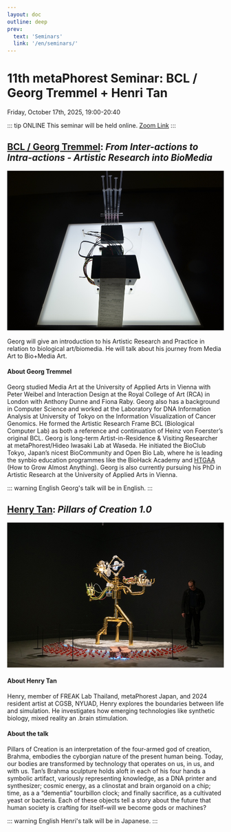 ```yaml
---
layout: doc
outline: deep
prev:
  text: 'Seminars'
  link: '/en/seminars/'
---
```


# 11th metaPhorest Seminar: BCL / Georg Tremmel + Henri Tan

Friday, October 17th, 2025, 19:00-20:40

::: tip ONLINE
This seminar will be held online. [Zoom Link](https://zoom.metaphorest.org)
:::


## [BCL / Georg Tremmel](/en/members/georg-tremmel/): _From Inter-actions to Intra-actions - Artistic Research into BioMedia_

![](/public/seminars/111/111.jpg)

Georg will give an introduction to his Artistic Research and Practice in relation to biological art/biomedia. He will talk about his journey from Media Art to Bio+Media Art.

#### About Georg Tremmel

Georg studied Media Art at the University of Applied Arts in Vienna with Peter Weibel and Interaction Design at the Royal College of Art (RCA) in London with Anthony Dunne and Fiona Raby. Georg also has a background in Computer Science and worked at the Laboratory for DNA Information Analysis at University of Tokyo on the Information Visualization of Cancer Genomics. He formed the Artistic Research Frame BCL (Biological Computer Lab) as both a reference and continuation of Heinz von Foerster’s original BCL. Georg is long-term Artist-in-Residence & Visiting Researcher at metaPhorest/Hideo Iwasaki Lab at Waseda. He initiated the BioClub Tokyo, Japan’s nicest BioCommunity and Open Bio Lab, where he is leading the synbio education programmes like the BioHack Academy and [HTGAA](https://www.htgaa.org) (How to Grow Almost Anything).
Georg is also currently pursuing his PhD in Artistic Research at the University of Applied Arts in Vienna.

::: warning English
Georg's talk will be in English.
:::

## [Henry Tan](/en/members/henry-tan/): _Pillars of Creation 1.0_

![](/public/seminars/111/111_henry.jpg)

#### About Henry Tan

Henry, member of FREAK Lab Thailand, metaPhorest Japan, and 2024 resident artist at CGSB, NYUAD, Henry explores the boundaries between life and simulation. He investigates how emerging technologies like synthetic biology, mixed reality an .brain stimulation.

#### About the talk

Pillars of Creation is an interpretation of the four-armed god of creation, Brahma, embodies the cyborgian nature of the present human being. Today, our bodies are transformed by technology that operates on us, in us, and with us. Tan’s Brahma sculpture holds aloft in each of his four hands a symbolic artifact, variously representing knowledge, as a DNA printer and synthesizer; cosmic energy, as a clinostat and brain organoid on a chip; time, as a a “dementia” tourbillon clock; and finally sacrifice, as a cultivated yeast or bacteria. Each of these objects tell a story about the future that human society is crafting for itself–will we become gods or machines?

::: warning English
Henri's talk will be in Japanese.
:::
